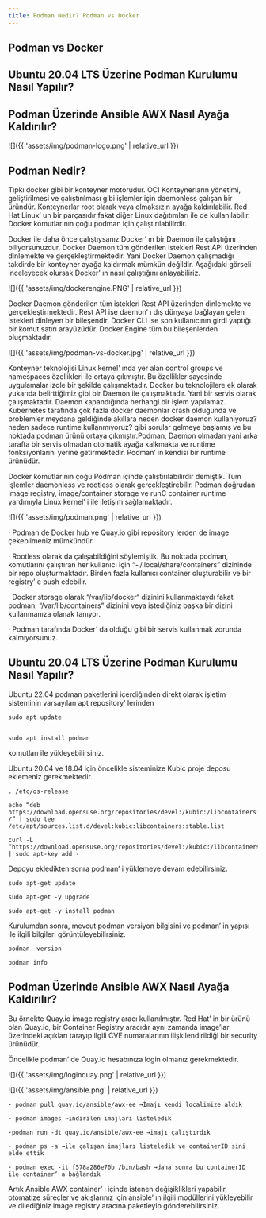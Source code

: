 ```yaml
---
title: Podman Nedir? Podman vs Docker
---
```


## **Podman vs Docker**
 
## **Ubuntu 20.04 LTS Üzerine Podman Kurulumu Nasıl Yapılır?**

## **Podman Üzerinde Ansible AWX Nasıl Ayağa Kaldırılır?**

![]({{ 'assets/img/podman-logo.png' | relative_url }})

## **Podman Nedir?**

Tıpkı docker gibi bir konteyner motorudur. OCI Konteynerların yönetimi, geliştirilmesi ve çalıştırılması gibi işlemler için daemonless çalışan bir üründür. Konteynerlar root olarak veya olmaksızın ayağa kaldırılabilir. Red Hat Linux’ un bir parçasıdır fakat diğer Linux dağıtımları ile de kullanılabilir. Docker komutlarının çoğu podman için çalıştırılabilirdir.

Docker ile daha önce çalıştıysanız Docker’ ın bir Daemon ile çalıştığını biliyorsunuzdur. Docker Daemon tüm gönderilen istekleri Rest API üzerinden dinlemekte ve gerçekleştirmektedir. Yani Docker Daemon çalışmadığı takdirde bir konteyner ayağa kaldırmak mümkün değildir. Aşağıdaki görseli inceleyecek olursak Docker’ ın nasıl çalıştığını anlayabiliriz.

![]({{ 'assets/img/dockerengine.PNG' | relative_url }})

Docker Daemon gönderilen tüm istekleri Rest API üzerinden dinlemekte ve gerçekleştirmektedir. Rest API ise daemon’ ı dış dünyaya bağlayan gelen istekleri dinleyen bir bileşendir. Docker CLI ise son kullanıcının girdi yaptığı bir komut satırı arayüzüdür. Docker Engine tüm bu bileşenlerden oluşmaktadır.

![]({{ 'assets/img/podman-vs-docker.jpg' | relative_url }})

Konteyner teknolojisi Linux kernel’ ında yer alan control groups ve namespaces özellikleri ile ortaya çıkmıştır. Bu özellikler sayesinde uygulamalar izole bir şekilde çalışmaktadır. Docker bu teknolojilere ek olarak yukarıda belirttiğimiz gibi bir Daemon ile çalışmaktadır. Yani bir servis olarak çalışmaktadır. Daemon kapandığında herhangi bir işlem yapılamaz. Kubernetes tarafında çok fazla docker daemonlar crash olduğunda ve problemler meydana geldiğinde akıllara neden docker daemon kullanıyoruz? neden sadece runtime kullanmıyoruz? gibi sorular gelmeye başlamış ve bu noktada podman ürünü ortaya çıkmıştır.Podman, Daemon olmadan yani arka tarafta bir servis olmadan otomatik ayağa kalkmakta ve runtime fonksiyonlarını yerine getirmektedir. Podman’ in kendisi bir runtime ürünüdür.

Docker komutlarının çoğu Podman içinde çalıştırılabilirdir demiştik. Tüm işlemler daemonless ve rootless olarak gerçekleştirebilir. Podman doğrudan image registry, image/container storage ve runC container runtime yardımıyla Linux kernel’ i ile iletişim sağlamaktadır.

![]({{ 'assets/img/podman.png' | relative_url }})

· Podman de Docker hub ve Quay.io gibi repository lerden de image çekebilmeniz mümkündür.

· Rootless olarak da çalışabildiğini söylemiştik. Bu noktada podman, komutlarını çalıştıran her kullanıcı için “~/.local/share/containers” dizininde bir repo oluşturmaktadır. Birden fazla kullanıcı container oluşturabilir ve bir registry’ e push edebilir.

· Docker storage olarak “/var/lib/docker“ dizinini kullanmaktaydı fakat podman, “/var/lib/containers” dizinini veya istediğiniz başka bir dizini kullanmanıza olanak tanıyor.

· Podman tarafında Docker’ da olduğu gibi bir servis kullanmak zorunda kalmıyorsunuz.

## **Ubuntu 20.04 LTS Üzerine Podman Kurulumu Nasıl Yapılır?**

Ubuntu 22.04 podman paketlerini içerdiğinden direkt olarak işletim sisteminin varsayılan apt repository’ lerinden

	sudo apt update


    sudo apt install podman

komutları ile yükleyebilirsiniz.

Ubuntu 20.04 ve 18.04 için öncelikle sisteminize Kubic proje deposu eklemeniz gerekmektedir.

    . /etc/os-release

    echo “deb https://download.opensuse.org/repositories/devel:/kubic:/libcontainers:/stable/xUbuntu_${VERSION_ID}/ /” | sudo tee /etc/apt/sources.list.d/devel:kubic:libcontainers:stable.list

    curl -L “https://download.opensuse.org/repositories/devel:/kubic:/libcontainers:/stable/xUbuntu_${VERSION_ID}/Release.key" | sudo apt-key add -

Depoyu ekledikten sonra podman’ i yüklemeye devam edebilirsiniz.

    sudo apt-get update

    sudo apt-get -y upgrade

    sudo apt-get -y install podman

Kurulumdan sonra, mevcut podman versiyon bilgisini ve podman’ in yapısı ile ilgili bilgileri görüntüleyebilirsiniz.

    podman –version

    podman info

## **Podman Üzerinde Ansible AWX Nasıl Ayağa Kaldırılır?**

Bu örnekte Quay.io image registry aracı kullanılmıştır. Red Hat’ in bir ürünü olan Quay.io, bir Container Registry aracıdır aynı zamanda image’lar üzerindeki açıkları tarayıp ilgili CVE numaralarının ilişkilendirildiği bir security ürünüdür.

Öncelikle podman’ de Quay.io hesabınıza login olmanız gerekmektedir.

![]({{ 'assets/img/loginquay.png' | relative_url }})

![]({{ 'assets/img/ansible.png' | relative_url }})

    · podman pull quay.io/ansible/awx-ee →İmajı kendi localimize aldık

    · podman images →indirilen imajları listeledik

    ·podman run -dt quay.io/ansible/awx-ee →imajı çalıştırdık

    · podman ps -a →ile çalışan imajları listeledik ve containerID sini elde ettik

    · podman exec -it f578a286e70b /bin/bash →daha sonra bu containerID ile container’ a bağlandık

Artık Ansible AWX container’ ı içinde istenen değişiklikleri yapabilir, otomatize süreçler ve akışlarınız için ansible’ ın ilgili modüllerini yükleyebilir ve dilediğiniz image registry aracına paketleyip gönderebilirsiniz.
